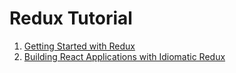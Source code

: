 # Redux Tutorial

1. [Getting Started with Redux](gettingStarted.md)
2. [Building React Applications with Idiomatic Redux](idiomaticRedux.md)

